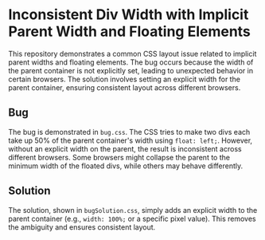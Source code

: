# Inconsistent Div Width with Implicit Parent Width and Floating Elements

This repository demonstrates a common CSS layout issue related to implicit parent widths and floating elements. The bug occurs because the width of the parent container is not explicitly set, leading to unexpected behavior in certain browsers. The solution involves setting an explicit width for the parent container, ensuring consistent layout across different browsers.

## Bug

The bug is demonstrated in `bug.css`.  The CSS tries to make two divs each take up 50% of the parent container's width using `float: left;`. However, without an explicit width on the parent, the result is inconsistent across different browsers.  Some browsers might collapse the parent to the minimum width of the floated divs, while others may behave differently.

## Solution

The solution, shown in `bugSolution.css`, simply adds an explicit width to the parent container (e.g., `width: 100%;` or a specific pixel value). This removes the ambiguity and ensures consistent layout.